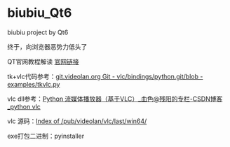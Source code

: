 # biubiu_Qt6
biubiu project by Qt6

终于，向浏览器恶势力低头了

QT官网教程解读 [官网链接](https://doc.qt.io/qtforpython-6/tutorials/index.html#before-you-start)

tk+vlc代码参考：[git.videolan.org Git - vlc/bindings/python.git/blob - examples/tkvlc.py](https://git.videolan.org/?p=vlc/bindings/python.git;a=blob;f=examples/tkvlc.py;h=9984138afa37132ad1279e55d66eb7b705e21b98;hb=HEAD)

vlc dll参考：[Python 流媒体播放器（基于VLC）_血色@残阳的专栏-CSDN博客_python vlc](https://blog.csdn.net/yingshukun/article/details/89527561)

vlc 源码：[Index of /pub/videolan/vlc/last/win64/](http://download.videolan.org/pub/videolan/vlc/last/win64/)

exe打包二进制：pyinstaller

